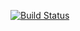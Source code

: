 [![Build Status](https://travis-ci.org/rprzebieglec/react-image-loader.svg?branch=master)](https://travis-ci.org/rprzebieglec/react-image-loader)